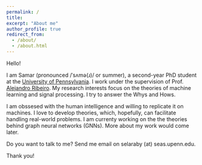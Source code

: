 ```yaml
---
permalink: /
title: 
excerpt: "About me"
author_profile: true
redirect_from: 
  - /about/
  - /about.html
---
```


Hello! 

I am Samar (pronounced /ˈsʌmə(ɹ)/ or summer), a second-year PhD student at the <a href="https://www.upenn.edu/">University of Pennsylvania</a>. I work under the supervision of Prof. <a href="https://alelab.seas.upenn.edu/alejandro-ribeiro/">Alejandro Ribeiro</a>. My research interests focus on the theories of machine learning and signal processing. I try to answer the Whys and Hows.

I am obssesed with the human intelligence and willing to replicate it on machines. I love to develop theories, which, hopefully, can facilitate handling real-world problems. I am currenty working on the the theories behind graph neural networks (GNNs). More about my work would come later.

Do you want to talk to me? Send me email on selaraby (at) seas.upenn.edu.

Thank you!
